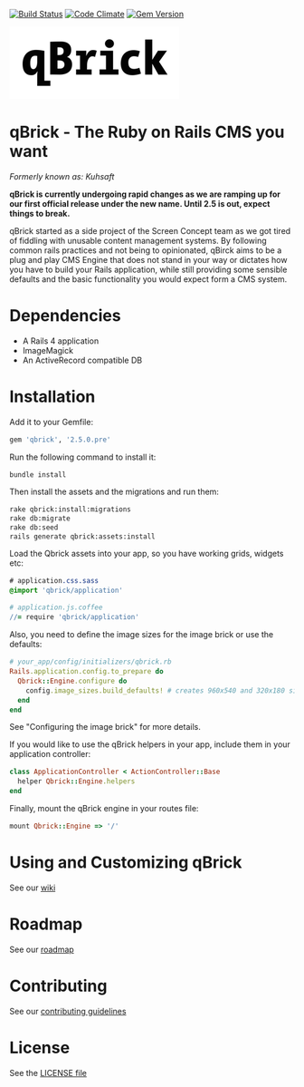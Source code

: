 [![Build Status](https://travis-ci.org/screenconcept/qbrick.png)](https://travis-ci.org/screenconcept/qbrick)
[![Code Climate](https://codeclimate.com/github/screenconcept/qbrick.png)](https://codeclimate.com/github/screenconcept/qbrick)
[![Gem Version](https://badge.fury.io/rb/qbrick.png)](http://badge.fury.io/rb/qbrick)

![qBrick logo](doc/logo.png)

# qBrick - The Ruby on Rails CMS you want

*Formerly known as: Kuhsaft*

**qBrick is currently undergoing rapid changes as we are ramping up for
our first official release under the new name. Until 2.5 is out, expect
things to break.**

qBrick started as a side project of the Screen Concept team as we got
tired of fiddling with unusable content management systems. By following
common rails practices and not being to opinionated, qBirck aims to be a
plug and play CMS Engine that does not stand in your way or dictates how you
have to build your Rails application, while still providing some
sensible defaults and the basic functionality you would expect form a
CMS system.

# Dependencies

* A Rails 4 application
* ImageMagick
* An ActiveRecord compatible DB

# Installation

Add it to your Gemfile:

```ruby
gem 'qbrick', '2.5.0.pre'
```

Run the following command to install it:

```console
bundle install
```

Then install the assets and the migrations and run them:

```console
rake qbrick:install:migrations
rake db:migrate
rake db:seed
rails generate qbrick:assets:install
```

Load the Qbrick assets into your app, so you have working grids, widgets etc:

```sass
# application.css.sass
@import 'qbrick/application'
```

```coffee
# application.js.coffee
//= require 'qbrick/application'
```

Also, you need to define the image sizes for the image brick or use
the defaults:

```ruby
# your_app/config/initializers/qbrick.rb
Rails.application.config.to_prepare do
  Qbrick::Engine.configure do
    config.image_sizes.build_defaults! # creates 960x540 and 320x180 sizes
  end
end
```

See "Configuring the image brick" for more details.

If you would like to use the qBrick helpers in your app, include them in
your application controller:

```ruby
class ApplicationController < ActionController::Base
  helper Qbrick::Engine.helpers
end
```

Finally, mount the qBrick engine in your routes file:

```ruby
mount Qbrick::Engine => '/'
```

# Using and Customizing qBrick
See our [wiki](https://github.com/screenconcept/qbrick/wiki)

# Roadmap
See our [roadmap](doc/ROADMAP.md)

# Contributing
See our [contributing guidelines](CONTRIBUTING.md)

# License

See the [LICENSE file](LICENSE)

